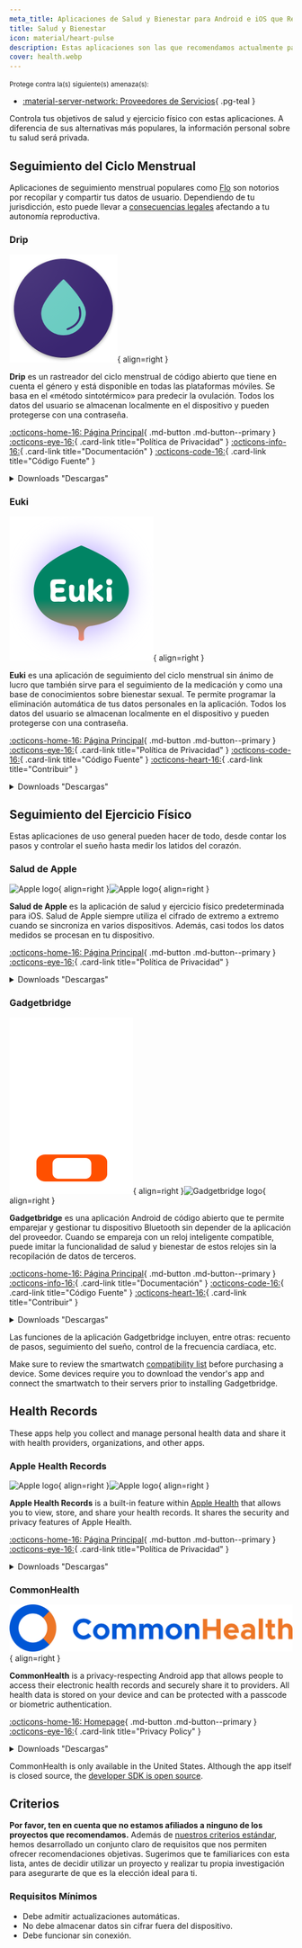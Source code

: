 ```yaml
---
meta_title: Aplicaciones de Salud y Bienestar para Android e iOS que Respetan la Privacidad - Privacy Guides
title: Salud y Bienestar
icon: material/heart-pulse
description: Estas aplicaciones son las que recomendamos actualmente para todas las actividades relacionadas con la salud y el ejercicio físico en tu teléfono.
cover: health.webp
---
```


<small>Protege contra la(s) siguiente(s) amenaza(s):</small>

- [:material-server-network: Proveedores de Servicios](basics/common-threats.md#privacy-from-service-providers){ .pg-teal }

Controla tus objetivos de salud y ejercicio físico con estas aplicaciones. A diferencia de sus alternativas más populares, la información personal sobre tu salud será privada.

## Seguimiento del Ciclo Menstrual

Aplicaciones de seguimiento menstrual populares como [Flo](https://techcrunch.com/2021/01/13/flo-gets-ftc-slap-for-sharing-user-data-when-it-promised-privacy) son notorios por recopilar y compartir tus datos de usuario. Dependiendo de tu jurisdicción, esto puede llevar a [consecuencias legales](https://forbes.com/sites/abigaildubiniecki/2024/11/14/post-roe-your-period-app-data-could-be-used-against-you) afectando a tu autonomía reproductiva.

### Drip

<div class="admonition recommendation" markdown>

![Drip logo](assets/img/health-and-wellness/drip.png){ align=right }

**Drip** es un rastreador del ciclo menstrual de código abierto que tiene en cuenta el género y está disponible en todas las plataformas móviles. Se basa en el «método sintotérmico» para predecir la ovulación. Todos los datos del usuario se almacenan localmente en el dispositivo y pueden protegerse con una contraseña.

[:octicons-home-16: Página Principal](https://bloodyhealth.gitlab.io){ .md-button .md-button--primary }
[:octicons-eye-16:](https://bloodyhealth.gitlab.io/privacy-policy.html){ .card-link title="Política de Privacidad" }
[:octicons-info-16:](https://bloodyhealth.gitlab.io/faq){ .card-link title="Documentación" }
[:octicons-code-16:](https://gitlab.com/bloodyhealth/drip){ .card-link title="Código Fuente" }

<details class="downloads" markdown><summary>Downloads "Descargas"</summary>

- [:simple-googleplay: Google Play](https://play.google.com/store/apps/details?id=com.drip)
- [:simple-appstore: App Store](https://apps.apple.com/us/app/drip/id1584564949)
- [:simple-android: Android](https://bloodyhealth.gitlab.io)

</details>

</div>

### Euki

<div class="admonition recommendation" markdown>

![Euki logo](assets/img/health-and-wellness/euki.svg){ align=right }

**Euki** es una aplicación de seguimiento del ciclo menstrual sin ánimo de lucro que también sirve para el seguimiento de la medicación y como una base de conocimientos sobre bienestar sexual. Te permite programar la eliminación automática de tus datos personales en la aplicación. Todos los datos del usuario se almacenan localmente en el dispositivo y pueden protegerse con una contraseña.

[:octicons-home-16: Página Principal](https://eukiapp.org){ .md-button .md-button--primary }
[:octicons-eye-16:](https://eukiapp.org/privacy-policy){ .card-link title="Política de Privacidad" }
[:octicons-code-16:](https://github.com/Euki-Inc/Euki-Android){ .card-link title="Código Fuente" }
[:octicons-heart-16:](https://every.org/euki-app){ .card-link title="Contribuir" }

<details class="downloads" markdown><summary>Downloads "Descargas"</summary>

- [:simple-googleplay: Google Play](https://play.google.com/store/apps/details?id=com.kollectivemobile.euki)
- [:simple-appstore: App Store](https://apps.apple.com/app/euki/id1469213846)

</details>

</div>

## Seguimiento del Ejercicio Físico

Estas aplicaciones de uso general pueden hacer de todo, desde contar los pasos y controlar el sueño hasta medir los latidos del corazón.

### Salud de Apple

<div class="admonition recommendation" markdown>

![Apple logo](assets/img/health-and-wellness/apple-health.svg#only-light){ align=right }![Apple logo](assets/img/health-and-wellness/apple-health-dark.svg#only-dark){ align=right }

**Salud de Apple** es la aplicación de salud y ejercicio físico predeterminada para iOS. Salud de Apple siempre utiliza el cifrado de extremo a extremo cuando se sincroniza en varios dispositivos. Además, casi todos los datos medidos se procesan en tu dispositivo.

[:octicons-home-16: Página Principal](https://apple.com/health){ .md-button .md-button--primary }
[:octicons-eye-16:](https://apple.com/legal/privacy/consumer-health-personal-data/en-ww){ .card-link title="Política de Privacidad" }

<details class="downloads" markdown><summary>Downloads "Descargas"</summary>

- [:simple-appstore: App Store](https://apps.apple.com/app/apple-health/id1242545199)

</details>

</div>

### Gadgetbridge

<div class="admonition recommendation" markdown>

![Gadgetbridge logo](assets/img/health-and-wellness/gadgetbridge.svg#only-light){ align=right }![Gadgetbridge logo](assets/img/health-and-wellness/gadgetbridge-dark.svg#only-dark){ align=right }

**Gadgetbridge** es una aplicación Android de código abierto que te permite emparejar y gestionar tu dispositivo Bluetooth sin depender de la aplicación del proveedor. Cuando se empareja con un reloj inteligente compatible, puede imitar la funcionalidad de salud y bienestar de estos relojes sin la recopilación de datos de terceros.

[:octicons-home-16: Página Principal](https://gadgetbridge.org){ .md-button .md-button--primary }
[:octicons-info-16:](https://gadgetbridge.org/basics){ .card-link title="Documentación" }
[:octicons-code-16:](https://codeberg.org/Freeyourgadget/Gadgetbridge){ .card-link title="Código Fuente" }
[:octicons-heart-16:](https://liberapay.com/Gadgetbridge/donate){ .card-link title="Contribuir" }

<details class="downloads" markdown><summary>Downloads "Descargas"</summary>

- [:simple-fdroid: F-Droid](https://f-droid.org/packages/nodomain.freeyourgadget.gadgetbridge)

</details>

</div>

Las funciones de la aplicación Gadgetbridge incluyen, entre otras: recuento de pasos, seguimiento del sueño, control de la frecuencia cardíaca, etc.

Make sure to review the smartwatch [compatibility list](https://gadgetbridge.org/gadgets) before purchasing a device. Some devices require you to download the vendor's app and connect the smartwatch to their servers prior to installing Gadgetbridge.

## Health Records

These apps help you collect and manage personal health data and share it with health providers, organizations, and other apps.

### Apple Health Records

<div class="admonition recommendation" markdown>

![Apple logo](assets/img/health-and-wellness/apple-health.svg#only-light){ align=right }![Apple logo](assets/img/health-and-wellness/apple-health-dark.svg#only-dark){ align=right }

**Apple Health Records** is a built-in feature within [Apple Health](#apple-health) that allows you to view, store, and share your health records. It shares the security and privacy features of Apple Health.

[:octicons-home-16: Página Principal](https://apple.com/health){ .md-button .md-button--primary }
[:octicons-eye-16:](https://apple.com/legal/privacy/consumer-health-personal-data/en-ww){ .card-link title="Política de Privacidad" }

<details class="downloads" markdown><summary>Downloads "Descargas"</summary>

- [:simple-appstore: App Store](https://apps.apple.com/app/apple-health/id1242545199)

</details>

</div>

### CommonHealth

<div class="admonition recommendation" markdown>

![CommonHealth logo](assets/img/health-and-wellness/commonhealth.png){ align=right }

**CommonHealth** is a privacy-respecting Android app that allows people to access their electronic health records and securely share it to providers. All health data is stored on your device and can be protected with a passcode or biometric authentication.

[:octicons-home-16: Homepage](https://commonhealth.org){ .md-button .md-button--primary }
[:octicons-eye-16:](https://commonhealth.org/privacy){ .card-link title="Privacy Policy" }

<details class="downloads" markdown><summary>Downloads "Descargas"</summary>

- [:simple-googleplay: Google Play](https://play.google.com/store/apps/details?id=org.thecommonsproject.android.phr)

</details>

</div>

CommonHealth is only available in the United States. Although the app itself is closed source, the [developer SDK is open source](https://github.com/the-commons-project).

## Criterios

**Por favor, ten en cuenta que no estamos afiliados a ninguno de los proyectos que recomendamos.** Además de [nuestros criterios estándar](about/criteria.md), hemos desarrollado un conjunto claro de requisitos que nos permiten ofrecer recomendaciones objetivas. Sugerimos que te familiarices con esta lista, antes de decidir utilizar un proyecto y realizar tu propia investigación para asegurarte de que es la elección ideal para ti.

### Requisitos Mínimos

- Debe admitir actualizaciones automáticas.
- No debe almacenar datos sin cifrar fuera del dispositivo.
- Debe funcionar sin conexión.
